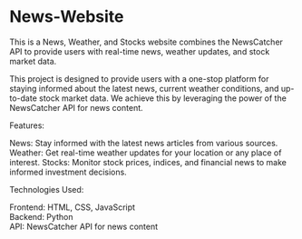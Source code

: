 # News-Website
This is a News, Weather, and Stocks website combines the NewsCatcher API to provide users with real-time news, weather updates, and stock market data.

This project is designed to provide users with a one-stop platform for staying informed about the latest news, current weather conditions, and up-to-date stock market data. We achieve this by leveraging the power of the NewsCatcher API for news content.



Features:

News: Stay informed with the latest news articles from various sources.       
  Weather: Get real-time weather updates for your location or any place of interest.
Stocks: Monitor stock prices, indices, and financial news to make informed investment decisions.



Technologies Used:

Frontend: HTML, CSS, JavaScript        
        Backend: Python            
        API: NewsCatcher API for news content
